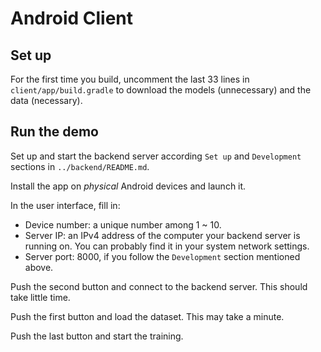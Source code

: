 # Android Client

## Set up

For the first time you build, uncomment the last 33 lines in `client/app/build.gradle` to download the models (unnecessary) and the data (necessary).

## Run the demo

Set up and start the backend server according `Set up` and `Development` sections in `../backend/README.md`.

Install the app on *physical* Android devices and launch it.

In the user interface, fill in:

- Device number: a unique number among 1 ~ 10.
- Server IP: an IPv4 address of the computer your backend server is running on. You can probably find it in your system network settings.
- Server port: 8000, if you follow the `Development` section mentioned above.

Push the second button and connect to the backend server. This should take little time.

Push the first button and load the dataset. This may take a minute.

Push the last button and start the training.
